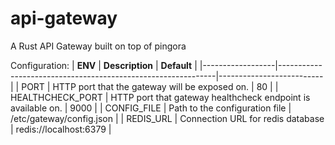 # api-gateway

A Rust API Gateway built on top of pingora

Configuration:
| **ENV** | **Description** | **Default** |
|------------------|--------------------------------------------------------------|--------------------------|
| PORT | HTTP port that the gateway will be exposed on. | 80 |
| HEALTHCHECK_PORT | HTTP port that gateway healthcheck endpoint is available on. | 9000 |
| CONFIG_FILE | Path to the configuration file | /etc/gateway/config.json |
| REDIS_URL | Connection URL for redis database | redis://localhost:6379 |

